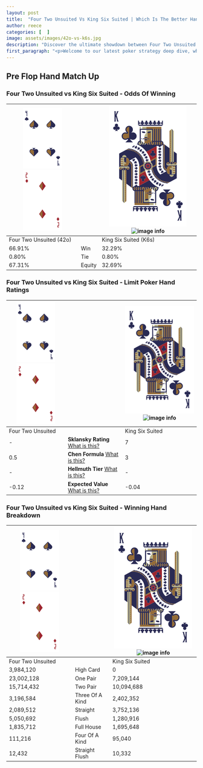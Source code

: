 ```yaml
---
layout: post
title:  "Four Two Unsuited Vs King Six Suited | Which Is The Better Hand In Poker? A Complete Guide"
author: reece
categories: [  ]
image: assets/images/42o-vs-k6s.jpg
description: "Discover the ultimate showdown between Four Two Unsuited and King Six Suited in poker! Uncover the odds, strategies, and scenarios where one hand triumphs over the other. Get ready to up your poker game with this thrilling analysis."
first_paragraph: "<p>Welcome to our latest poker strategy deep dive, where we're pitting two distinct hands against each other in a high-stakes showdown: Four Two Unsuited vs King Six Suited.</p><p>In the dynamic world of poker, every decision counts, and knowing which hand holds the upper hand is key to your success at the table.</p><p>In this article, we'll dissect these two hands, explore the scenarios where one dominates the other, and equip you with the knowledge to make strategic choices that can tip the odds in your favor.</p><p>Get ready to unravel the intriguing dynamics of these poker hands and elevate your game to new heights.</p>"
---
```




[comment]: # (sp0)

## Pre Flop Hand Match Up

<div class="table hand-ratings" markdown="1"> 



### Four Two Unsuited vs King Six Suited - Odds Of Winning


    
| ![image info](assets/images/hand1/4.png) ![image info](assets/images/hand1/2o.png) |  | ![image info](assets/images/hand2/K.png) ![image info](assets/images/hand2/6s.png) |
| -------- | -------- | -------- |
| Four Two Unsuited (42o) |  | King Six Suited (K6s) |
| 66.91% | Win | 32.29% |
| 0.80% | Tie | 0.80% |
| 67.31% | Equity | 32.69% |




[comment]: # (sp1)



### Four Two Unsuited vs King Six Suited - Limit Poker Hand Ratings


    
| ![image info](assets/images/hand1/4.png) ![image info](assets/images/hand1/2o.png) |  | ![image info](assets/images/hand2/K.png) ![image info](assets/images/hand2/6s.png) |
| -------- | -------- | -------- |
| Four Two Unsuited |  | King Six Suited |
| - | **Sklansky Rating** [What is this?](/sklansky-rating-explained) | 7 |
| 0.5 | **Chen Formula** [What is this?](/chen-formula-explained) | 3 |
| - | **Hellmuth Tier** [What is this?](/Hellmuth-tier-explained) | - |
| -0.12 | **Expected Value** [What is this?](/expected-value-explained) | -0.04 |




[comment]: # (sp2)



### Four Two Unsuited vs King Six Suited - Winning Hand Breakdown


    
| ![image info](assets/images/hand1/4.png) ![image info](assets/images/hand1/2o.png) |  | ![image info](assets/images/hand2/K.png) ![image info](assets/images/hand2/6s.png) |
| -------- | -------- | -------- |
| Four Two Unsuited |  | King Six Suited |
| 3,984,120 | High Card | 0 |
| 23,002,128 | One Pair | 7,209,144 |
| 15,714,432 | Two Pair | 10,094,688 |
| 3,196,584 | Three Of A Kind | 2,402,352 |
| 2,089,512 | Straight | 3,752,136 |
| 5,050,692 | Flush | 1,280,916 |
| 1,835,712 | Full House | 1,695,648 |
| 111,216 | Four Of A Kind | 95,040 |
| 12,432 | Straight Flush | 10,332 |




[comment]: # (sp3)



</div>

[comment]: # (sp4)



[comment]: # (sp5)

